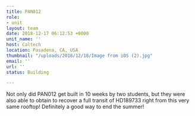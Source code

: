 ```yaml
---
title: PAN012
role:
- unit
layout: team
date: 2018-12-17 06:12:53 +0000
unit_name: ''
host: Caltech
location: Pasadena, CA, USA
thumbnail: "/uploads/2018/12/18/Image from iOS (2).jpg"
email: ''
url: ''
status: Building

---
```

Not only did PAN012 get built in 10 weeks by two students, but they were also able to obtain to recover a full transit of HD189733 right from this very same rooftop! Definitely a good way to end the summer!